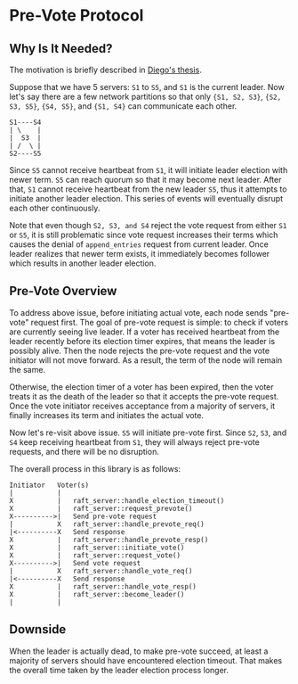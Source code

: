 Pre-Vote Protocol
=================

Why Is It Needed?
-----------------
The motivation is briefly described in [Diego's thesis](https://web.stanford.edu/~ouster/cgi-bin/papers/OngaroPhD.pdf).

Suppose that we have 5 servers: `S1` to `S5`, and `S1` is the current leader. Now let's say there are a few network partitions so that only `{S1, S2, S3}`, `{S2, S3, S5}`, `{S4, S5}`, and `{S1, S4}` can communicate each other.
```
S1----S4
| \    |
|  S3  |
| /  \ |
S2----S5
```

Since `S5` cannot receive heartbeat from `S1`, it will initiate leader election with newer term. `S5` can reach quorum so that it may become next leader. After that, `S1` cannot receive heartbeat from the new leader `S5`, thus it attempts to initiate another leader election. This series of events will eventually disrupt each other continuously.

Note that even though `S2, S3, and S4` reject the vote request from either `S1` or `S5`, it is still problematic since vote request increases their terms which causes the denial of `append_entries` request from current leader. Once leader realizes that newer term exists, it immediately becomes follower which results in another leader election.

Pre-Vote Overview
-----------------
To address above issue, before initiating actual vote, each node sends "pre-vote" request first. The goal of pre-vote request is simple: to check if voters are currently seeing live leader. If a voter has received heartbeat from the leader recently before its election timer expires, that means the leader is possibly alive. Then the node rejects the pre-vote request and the vote initiator will not move forward. As a result, the term of the node will remain the same.

Otherwise, the election timer of a voter has been expired, then the voter treats it as the death of the leader so that it accepts the pre-vote request. Once the vote initiator receives acceptance from a majority of servers, it finally increases its term and initiates the actual vote.

Now let's re-visit above issue. `S5` will initiate pre-vote first. Since `S2`, `S3`, and `S4` keep receiving heartbeat from `S1`, they will always reject pre-vote requests, and there will be no disruption.

The overall process in this library is as follows:
```
Initiator   Voter(s)
|           |
X           |   raft_server::handle_election_timeout()
X           |   raft_server::request_prevote()
X---------->|   Send pre-vote request
|           X   raft_server::handle_prevote_req()
|<----------X   Send response
X           |   raft_server::handle_prevote_resp()
X           |   raft_server::initiate_vote()
X           |   raft_server::request_vote()
X---------->|   Send vote request
|           X   raft_server::handle_vote_req()
|<----------X   Send response
X           |   raft_server::handle_vote_resp()
X           |   raft_server::become_leader()
|           |
```


Downside
--------
When the leader is actually dead, to make pre-vote succeed, at least a majority of servers should have encountered election timeout. That makes the overall time taken by the leader election process longer.
